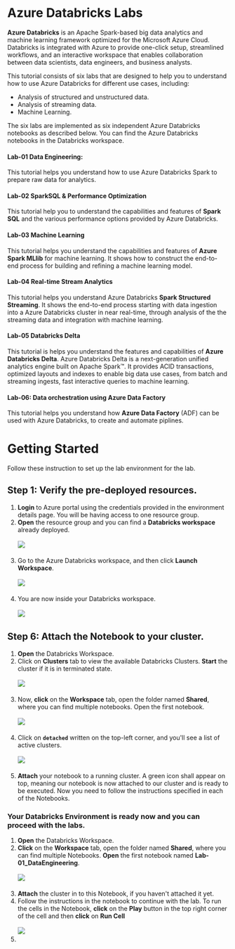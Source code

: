 # Azure Databricks Labs

**Azure Databricks** is an Apache Spark-based big data analytics and machine learning framework optimized for the Microsoft Azure Cloud.
Databricks is integrated with Azure to provide one-click setup, streamlined workflows, and an interactive workspace that enables collaboration between data scientists, data engineers, and business analysts.

This tutorial consists of six labs that are designed to help you to understand how to use Azure Databricks for different use cases, including:

* Analysis of structured and unstructured data.
* Analysis of streaming data.
* Machine Learning.

The six labs are implemented as six independent Azure Databricks notebooks as described below. You can find the Azure Databricks notebooks in the Databricks workspace.

#### Lab-01 Data Engineering:

This tutorial helps you understand how to use Azure Databricks Spark to prepare raw data for analytics.

#### Lab-02 SparkSQL & Performance Optimization

This tutorial help you to understand the capabilities and features of **Spark SQL** and the various performance options provided by Azure Databricks.

#### Lab-03 Machine Learning

This tutorial helps you understand the capabilities and features of **Azure Spark MLlib** for machine learning. It shows how to construct the end-to-end process for building and refining a machine learning model.
	
#### Lab-04 Real-time Stream Analytics
		
This tutorial helps you understand Azure Databricks **Spark Structured Streaming**. It shows the end-to-end process starting with data ingestion into a Azure Databricks cluster in near real-time, through analysis of the the streaming data and integration with machine learning.

#### Lab-05 Databricks Delta
	 
This tutorial is helps you understand the features and capabilities of **Azure Databricks Delta**. Azure Databricks Delta is a next-generation unified analytics engine built on Apache Spark™. It provides ACID transactions, optimized layouts and indexes to enable big data use cases, from batch and streaming ingests, fast interactive queries to machine learning.
		
#### Lab-06: Data orchestration using Azure Data Factory
	
This tutorial helps you understand how **Azure Data Factory** (ADF) can be used with Azure Databricks, to create and automate piplines.

# Getting Started

Follow these instruction to set up the lab environment for the lab.

## Step 1: Verify the pre-deployed resources.

1. **Login** to Azure portal using the credentials provided in the environment details page. You will be having access to one resource group.</br>
2. **Open** the resource group and you can find a **Databricks workspace** already deployed.</br></br>
<kbd>![](images/01_rg.jpg)</kbd></br></br>
3. Go to the Azure Databricks workspace, and then click **Launch Workspace**.</br></br>
<kbd>![](images/02_Launch.jpg)</kbd></br></br>
4. You are now inside your Databricks workspace.</br></br>
<kbd>![](images/databricks.jpg)</kbd>


## Step 6: Attach the Notebook to your cluster.

1. **Open** the Databricks Workspace.</br>
2. Click on **Clusters** tab to view the available Databricks Clusters. **Start** the cluster if it is in terminated state.</br></br>
<kbd>![](images/03_cluster.jpg)</kbd></br></br>
3. Now, **click** on the **Workspace** tab, open the folder named **Shared**, where you can find multiple notebooks. Open the first notebook.</br></br>
<kbd>![](images/04_labguide.jpg)</kbd></br></br>
4. Click on **`detached`** written on the top-left corner, and you'll see a list of active clusters.</br></br>
<kbd>![](images/05_attach.jpg)</kbd></br></br>
5. **Attach** your notebook to a running cluster. A green icon shall appear on top, meaning our notebook is now attached to our cluster and is ready to be executed. Now you need to follow the instructions specified in each of the Notebooks.

### Your Databricks Environment is ready now and you can proceed with the labs.
1. **Open** the Databricks Workspace.</br>
2. **Click** on the **Workspace** tab, open the folder named **Shared**, where you can find multiple Notebooks. **Open** the first notebook named **Lab-01_DataEngineering**.</br></br>
<kbd>![](images/04_labguide.jpg)</kbd></br></br>
3. **Attach** the cluster in to this Notebook, if you haven't attached it yet.</br>
4. Follow the instructions in the notebook to continue with the lab. To run the cells in the Notebook, **click** on the **Play** button in the top right corner of the cell and then **click** on **Run Cell**</br></br>
<kbd>![](images/run_cell.jpg)</kbd></br>
5. 
